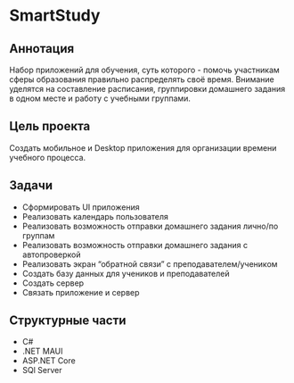 # SmartStudy

## Аннотация 
Набор приложений для обучения, суть которого - помочь участникам сферы образования правильно распределять своё время. Внимание уделятся на составление расписания, группировки домашнего задания в одном месте и работу с учебными группами.

## Цель проекта
Создать мобильное и Desktop приложения для организации времени учебного процесса.

## Задачи
* Сформировать UI приложения
* Реализовать календарь пользователя
* Реализовать возможность отправки домашнего задания лично/по группам
* Реализовать возможность отправки домашнего задания с автопроверкой
* Реализовать экран “обратной связи” с преподавателем/учеником
* Создать базу данных для учеников и преподавателей
* Создать сервер
* Связать приложение и сервер

## Структурные части
* C#
* .NET MAUI
* ASP.NET Core
* SQl Server
